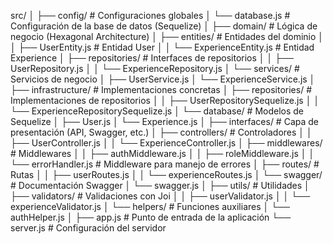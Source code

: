 src/
│
├── config/                  # Configuraciones globales
│   └── database.js          # Configuración de la base de datos (Sequelize)
│
├── domain/                  # Lógica de negocio (Hexagonal Architecture)
│   ├── entities/            # Entidades del dominio
│   │   ├── UserEntity.js    # Entidad User
│   │   └── ExperienceEntity.js # Entidad Experience
│   ├── repositories/        # Interfaces de repositorios
│   │   ├── UserRepository.js
│   │   └── ExperienceRepository.js
│   └── services/            # Servicios de negocio
│       ├── UserService.js
│       └── ExperienceService.js
│
├── infrastructure/          # Implementaciones concretas
│   ├── repositories/        # Implementaciones de repositorios
│   │   ├── UserRepositorySequelize.js
│   │   └── ExperienceRepositorySequelize.js
│   └── database/            # Modelos de Sequelize
│       ├── User.js
│       └── Experience.js
│
├── interfaces/              # Capa de presentación (API, Swagger, etc.)
│   ├── controllers/         # Controladores
│   │   ├── UserController.js
│   │   └── ExperienceController.js
│   ├── middlewares/         # Middlewares
│   │   ├── authMiddleware.js
│   │   ├── roleMiddleware.js
│   │   └── errorHandler.js  # Middleware para manejo de errores
│   ├── routes/              # Rutas
│   │   ├── userRoutes.js
│   │   └── experienceRoutes.js
│   └── swagger/            # Documentación Swagger
│       └── swagger.js
│
├── utils/                   # Utilidades
│   ├── validators/          # Validaciones con Joi
│   │   ├── userValidator.js
│   │   └── experienceValidator.js
│   └── helpers/             # Funciones auxiliares
│       └── authHelper.js
│
├── app.js                   # Punto de entrada de la aplicación
└── server.js                # Configuración del servidor
